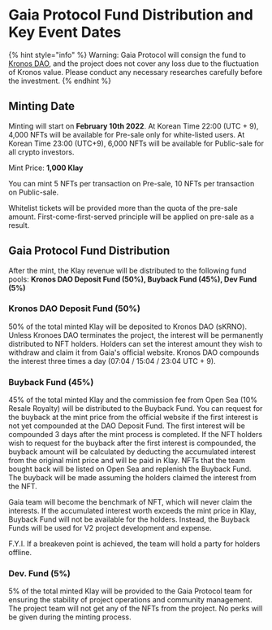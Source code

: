 # Gaia Protocol Fund Distribution and Key Event Dates

{% hint style="info" %}
Warning: Gaia Protocol will consign the fund to [Kronos DAO](https://docs.kronosdao.finance/v/kr/), and the project does not cover any loss due to the fluctuation of Kronos value. Please conduct any necessary researches carefully before the investment.
{% endhint %}

## Minting Date

Minting will start on **February 10th 2022**. At Korean Time 22:00 (UTC + 9), 4,000 NFTs will be available for Pre-sale only for white-listed users. At Korean Time 23:00 (UTC+9), 6,000 NFTs will be available for Public-sale for all crypto investors.

Mint Price: **1,000 Klay**

You can mint 5 NFTs per transaction on Pre-sale, 10 NFTs per transaction on Public-sale.

Whitelist tickets will be provided more than the quota of the pre-sale amount. First-come-first-served principle will be applied on pre-sale as a result.

## Gaia Protocol Fund Distribution

After the mint, the Klay revenue will be distributed to the following fund pools: **Kronos DAO Deposit Fund (50%), Buyback Fund (45%), Dev Fund (5%)**

### Kronos DAO Deposit Fund (50%)

50% of the total minted Klay will be deposited to Kronos DAO (sKRNO). Unless Kronoes DAO terminates the project, the interest will be permanently distributed to NFT holders. Holders can set the interest amount they wish to withdraw and claim it from Gaia's official website. Kronos DAO compounds the interest three times a day (07:04 / 15:04 / 23:04 UTC + 9).

### Buyback Fund (45%)

45% of the total minted Klay and the commission fee from Open Sea (10% Resale Royalty) will be distributed to the Buyback Fund. You can request for the buyback at the mint price from the official website if the first interest is not yet compounded at the DAO Deposit Fund. The first interest will be compounded 3 days after the mint process is completed. If the NFT holders wish to request for the buyback after the first interest is compounded, the buyback amount will be calculated by deducting the accumulated interest from the original mint price and will be paid in Klay. NFTs that the team bought back will be listed on Open Sea and replenish the Buyback Fund. The buyback will be made assuming the holders claimed the interest from the NFT.

Gaia team will become the benchmark of NFT, which will never claim the interests. If the accumulated interest worth exceeds the mint price in Klay, Buyback Fund will not be available for the holders. Instead, the Buyback Funds will be used for V2 project development and expense.

F.Y.I. If a breakeven point is achieved, the team will hold a party for holders offline.

### Dev. Fund (5%)

5% of the total minted Klay will be provided to the Gaia Protocol team for ensuring the stability of project operations and community management. The project team will not get any of the NFTs from the project. No perks will be given during the minting process.






